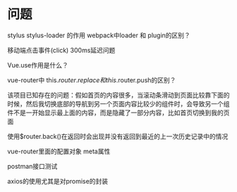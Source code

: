 # 问题

stylus stylus-loader 的作用
webpack中loader 和 plugin的区别？

移动端点击事件(click) 300ms延迟问题

Vue.use作用是什么？

vue-router中 this.$router.replace和 this.$router.push的区别？

该项目已知存在的问题：假如首页的内容很多，当滚动条滑动到页面比较靠下面的时候，然后我切换底部的导航到另一个页面内容比较少的组件时，会导致另一个组件不是一开始显示最上面的内容，而是隐藏了一部分内容，比如首页切换到我的页面

使用$router.back()在返回时会出现并没有返回到最近的上一次历史记录中的情况

vue-router里面的配置对象 meta属性

postman接口测试

axios的使用尤其是对promise的封装